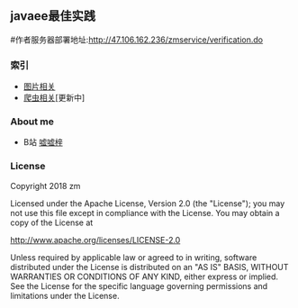 ## javaee最佳实践

#作者服务器部署地址:http://47.106.162.236/zmservice/verification.do
### 索引
* [图片相关](https://github.com/XuWuDeAi/zmservice/blob/master/src/java/controller/ImgController.java)
* [爬虫相关](https://github.com/XuWuDeAi/zmservice/blob/master/src/java/controller/ReptileControl.java)[更新中]


### About me
* B站 [嘘嘘梓](https://space.bilibili.com/134566397/#/)

### License
 Copyright 2018 zm

 Licensed under the Apache License, Version 2.0 (the "License"); you may not use this file except in compliance with the License. You may obtain a copy of the License at

 http://www.apache.org/licenses/LICENSE-2.0

 Unless required by applicable law or agreed to in writing, software distributed under the License is distributed on an "AS IS" BASIS, WITHOUT WARRANTIES OR CONDITIONS OF ANY KIND, either express or implied. See the License for the specific language governing permissions and limitations under the License.
